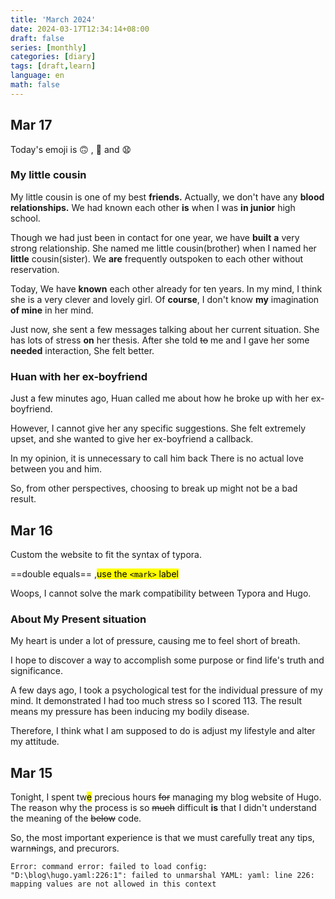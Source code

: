 ```yaml
---
title: 'March 2024'
date: 2024-03-17T12:34:14+08:00
draft: false
series: [monthly]
categories: [diary]
tags: [draft,learn]
language: en
math: false
---
```


## Mar 17

Today's emoji is :upside_down_face: , :nauseated_face: and :anguished:

### My little cousin

My little cousin is one of my best **friends.** Actually, we don't have any **blood relationships.** We had known each other **is** when I was **in junior** high school.

Though we had just been in contact for one year, we have **built** **a** very strong relationship. She named me little cousin(brother) when I named her **little** cousin(sister). We **are** frequently outspoken to each other without reservation.

Today, We have **known** each other already for ten years. In my mind, I think she is a very clever and lovely girl. Of **course**, I don't know **my** imagination **of mine** in her mind.

Just now, she sent a few messages talking about her current situation. She has lots of stress **on** her thesis. After she told ~~to~~ me and I gave her some **needed** interaction, She felt better.

### Huan with her ex-boyfriend

Just a few minutes ago, Huan called me about how he broke up with her ex-boyfriend.

However, I cannot give her any specific suggestions. She felt extremely upset, and she wanted to give her ex-boyfriend a callback.

In my opinion, it is unnecessary to call him back There is no actual love between you and him.

So, from other perspectives, choosing to break up might not be a bad result.

## Mar 16

Custom the website to fit the syntax of typora.

==double equals== ,<mark>use the `<mark>` label</mark>

Woops, I cannot solve the mark compatibility between Typora and Hugo.

### About My Present situation

My heart is under a lot of pressure, causing me to feel short of breath.

I hope to discover a way to accomplish some purpose or find life's truth and significance.

A few days ago, I took a psychological test for the individual pressure of my mind. It demonstrated I had too much stress so I scored 113. The result means my pressure has been inducing my bodily disease.

Therefore, I think what I am supposed to do is adjust my lifestyle and alter my attitude.

## Mar 15

Tonight, I spent tw<mark>e</mark> precious hours ~~for~~ managing my blog website of Hugo.
The reason why the process is so ~~much~~ difficult **is** that I didn't understand the meaning of the ~~below~~ code.

So, the most important experience is that we must carefully treat any tips, warn~~n~~ings, and precurors.

```shell
Error: command error: failed to load config: "D:\blog\hugo.yaml:226:1": failed to unmarshal YAML: yaml: line 226: mapping values are not allowed in this context
```
